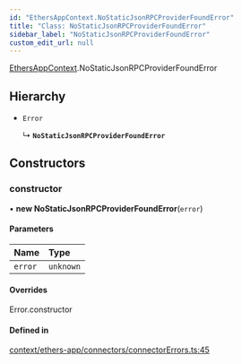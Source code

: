 ```yaml
---
id: "EthersAppContext.NoStaticJsonRPCProviderFoundError"
title: "Class: NoStaticJsonRPCProviderFoundError"
sidebar_label: "NoStaticJsonRPCProviderFoundError"
custom_edit_url: null
---
```


[EthersAppContext](../modules/EthersAppContext.md).NoStaticJsonRPCProviderFoundError

## Hierarchy

- `Error`

  ↳ **`NoStaticJsonRPCProviderFoundError`**

## Constructors

### constructor

• **new NoStaticJsonRPCProviderFoundError**(`error`)

#### Parameters

| Name | Type |
| :------ | :------ |
| `error` | `unknown` |

#### Overrides

Error.constructor

#### Defined in

[context/ethers-app/connectors/connectorErrors.ts:45](https://github.com/scaffold-eth/eth-hooks/blob/2d400c4/src/context/ethers-app/connectors/connectorErrors.ts#L45)
